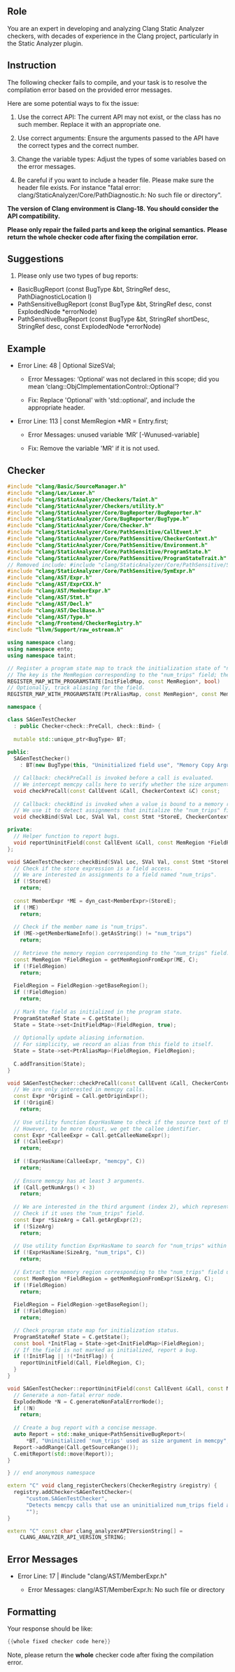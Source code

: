## Role

You are an expert in developing and analyzing Clang Static Analyzer checkers, with decades of experience in the Clang project, particularly in the Static Analyzer plugin.

## Instruction

The following checker fails to compile, and your task is to resolve the compilation error based on the provided error messages.

Here are some potential ways to fix the issue:

1. Use the correct API: The current API may not exist, or the class has no such member. Replace it with an appropriate one.

2. Use correct arguments: Ensure the arguments passed to the API have the correct types and the correct number.

3. Change the variable types: Adjust the types of some variables based on the error messages.

4. Be careful if you want to include a header file. Please make sure the header file exists. For instance "fatal error: clang/StaticAnalyzer/Core/PathDiagnostic.h: No such file or directory".

**The version of Clang environment is Clang-18. You should consider the API compatibility.**

**Please only repair the failed parts and keep the original semantics.**
**Please return the whole checker code after fixing the compilation error.**

## Suggestions

1. Please only use two types of bug reports:
  - BasicBugReport (const BugType &bt, StringRef desc, PathDiagnosticLocation l)
  - PathSensitiveBugReport (const BugType &bt, StringRef desc, const ExplodedNode *errorNode)
  - PathSensitiveBugReport (const BugType &bt, StringRef shortDesc, StringRef desc, const ExplodedNode *errorNode)

## Example

- Error Line: 48 |   Optional<DefinedOrUnknownSVal> SizeSVal; 

  - Error Messages: ‘Optional’ was not declared in this scope; did you mean ‘clang::ObjCImplementationControl::Optional’? 

  - Fix: Replace 'Optional<DefinedOrUnknownSVal>' with 'std::optional<DefinedOrUnknownSVal>', and include the appropriate header. 

- Error Line: 113 |     const MemRegion *MR = Entry.first;

    - Error Messages: unused variable ‘MR’ [-Wunused-variable]

    - Fix: Remove the variable 'MR' if it is not used.

## Checker

```cpp
#include "clang/Basic/SourceManager.h"
#include "clang/Lex/Lexer.h"
#include "clang/StaticAnalyzer/Checkers/Taint.h"
#include "clang/StaticAnalyzer/Checkers/utility.h"
#include "clang/StaticAnalyzer/Core/BugReporter/BugReporter.h"
#include "clang/StaticAnalyzer/Core/BugReporter/BugType.h"
#include "clang/StaticAnalyzer/Core/Checker.h"
#include "clang/StaticAnalyzer/Core/PathSensitive/CallEvent.h"
#include "clang/StaticAnalyzer/Core/PathSensitive/CheckerContext.h"
#include "clang/StaticAnalyzer/Core/PathSensitive/Environment.h"
#include "clang/StaticAnalyzer/Core/PathSensitive/ProgramState.h"
#include "clang/StaticAnalyzer/Core/PathSensitive/ProgramStateTrait.h"
// Removed include: #include "clang/StaticAnalyzer/Core/PathSensitive/SValManager.h"
#include "clang/StaticAnalyzer/Core/PathSensitive/SymExpr.h"
#include "clang/AST/Expr.h"
#include "clang/AST/ExprCXX.h"
#include "clang/AST/MemberExpr.h"
#include "clang/AST/Stmt.h"
#include "clang/AST/Decl.h"
#include "clang/AST/DeclBase.h"
#include "clang/AST/Type.h"
#include "clang/Frontend/CheckerRegistry.h"
#include "llvm/Support/raw_ostream.h"

using namespace clang;
using namespace ento;
using namespace taint;

// Register a program state map to track the initialization state of "num_trips" field.
// The key is the MemRegion corresponding to the "num_trips" field; the value is true if initialized.
REGISTER_MAP_WITH_PROGRAMSTATE(InitFieldMap, const MemRegion*, bool)
// Optionally, track aliasing for the field.
REGISTER_MAP_WITH_PROGRAMSTATE(PtrAliasMap, const MemRegion*, const MemRegion*)

namespace {

class SAGenTestChecker 
  : public Checker<check::PreCall, check::Bind> {
  
  mutable std::unique_ptr<BugType> BT;
  
public:
  SAGenTestChecker() 
    : BT(new BugType(this, "Uninitialized field use", "Memory Copy Argument")) {}

  // Callback: checkPreCall is invoked before a call is evaluated.
  // We intercept memcpy calls here to verify whether the size argument uses an uninitialized "num_trips" field.
  void checkPreCall(const CallEvent &Call, CheckerContext &C) const;
  
  // Callback: checkBind is invoked when a value is bound to a memory region.
  // We use it to detect assignments that initialize the "num_trips" field.
  void checkBind(SVal Loc, SVal Val, const Stmt *StoreE, CheckerContext &C) const;

private:
  // Helper function to report bugs.
  void reportUninitField(const CallEvent &Call, const MemRegion *FieldRegion, CheckerContext &C) const;
};

void SAGenTestChecker::checkBind(SVal Loc, SVal Val, const Stmt *StoreE, CheckerContext &C) const {
  // Check if the store expression is a field access.
  // We are interested in assignments to a field named "num_trips".
  if (!StoreE)
    return;
  
  const MemberExpr *ME = dyn_cast<MemberExpr>(StoreE);
  if (!ME)
    return;
  
  // Check if the member name is "num_trips".
  if (ME->getMemberNameInfo().getAsString() != "num_trips")
    return;
  
  // Retrieve the memory region corresponding to the "num_trips" field.
  const MemRegion *FieldRegion = getMemRegionFromExpr(ME, C);
  if (!FieldRegion)
    return;
  
  FieldRegion = FieldRegion->getBaseRegion();
  if (!FieldRegion)
    return;
  
  // Mark the field as initialized in the program state.
  ProgramStateRef State = C.getState();
  State = State->set<InitFieldMap>(FieldRegion, true);
  
  // Optionally update aliasing information.
  // For simplicity, we record an alias from this field to itself.
  State = State->set<PtrAliasMap>(FieldRegion, FieldRegion);
  
  C.addTransition(State);
}

void SAGenTestChecker::checkPreCall(const CallEvent &Call, CheckerContext &C) const {
  // We are only interested in memcpy calls.
  const Expr *OriginE = Call.getOriginExpr();
  if (!OriginE)
    return;
  
  // Use utility function ExprHasName to check if the source text of the call contains "memcpy".
  // However, to be more robust, we get the callee identifier.
  const Expr *CalleeExpr = Call.getCalleeNameExpr();
  if (!CalleeExpr)
    return;
    
  if (!ExprHasName(CalleeExpr, "memcpy", C))
    return;
  
  // Ensure memcpy has at least 3 arguments.
  if (Call.getNumArgs() < 3)
    return;
  
  // We are interested in the third argument (index 2), which represents the size.
  // Check if it uses the "num_trips" field.
  const Expr *SizeArg = Call.getArgExpr(2);
  if (!SizeArg)
    return;
  
  // Use utility function ExprHasName to search for "num_trips" within the size argument.
  if (!ExprHasName(SizeArg, "num_trips", C))
    return;
  
  // Extract the memory region corresponding to the "num_trips" field usage.
  const MemRegion *FieldRegion = getMemRegionFromExpr(SizeArg, C);
  if (!FieldRegion)
    return;
  
  FieldRegion = FieldRegion->getBaseRegion();
  if (!FieldRegion)
    return;

  // Check program state map for initialization status.
  ProgramStateRef State = C.getState();
  const bool *InitFlag = State->get<InitFieldMap>(FieldRegion);
  // If the field is not marked as initialized, report a bug.
  if (!InitFlag || !(*InitFlag)) {
    reportUninitField(Call, FieldRegion, C);
  }
}

void SAGenTestChecker::reportUninitField(const CallEvent &Call, const MemRegion *FieldRegion, CheckerContext &C) const {
  // Generate a non-fatal error node.
  ExplodedNode *N = C.generateNonFatalErrorNode();
  if (!N)
    return;
  
  // Create a bug report with a concise message.
  auto Report = std::make_unique<PathSensitiveBugReport>(
      *BT, "Uninitialized 'num_trips' used as size argument in memcpy", N);
  Report->addRange(Call.getSourceRange());
  C.emitReport(std::move(Report));
}

} // end anonymous namespace

extern "C" void clang_registerCheckers(CheckerRegistry &registry) {
  registry.addChecker<SAGenTestChecker>(
      "custom.SAGenTestChecker", 
      "Detects memcpy calls that use an uninitialized num_trips field as the size argument", 
      "");
}

extern "C" const char clang_analyzerAPIVersionString[] =
    CLANG_ANALYZER_API_VERSION_STRING;

```

## Error Messages 

- Error Line: 17 | #include "clang/AST/MemberExpr.h"

	- Error Messages: clang/AST/MemberExpr.h: No such file or directory



## Formatting 

Your response should be like: 

```cpp
{{whole fixed checker code here}}
```

Note, please return the **whole** checker code after fixing the compilation error.